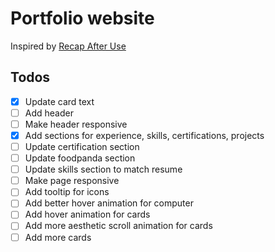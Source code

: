 # Portfolio website

Inspired by [Recap After Use](https://www.recapafteruse.co.uk)

## Todos
- [x] Update card text
- [ ] Add header
- [ ] Make header responsive
- [x] Add sections for experience, skills, certifications, projects
- [ ] Update certification section
- [ ] Update foodpanda section
- [ ] Update skills section to match resume
- [ ] Make page responsive
- [ ] Add tooltip for icons
- [ ] Add better hover animation for computer
- [ ] Add hover animation for cards
- [ ] Add more aesthetic scroll animation for cards
- [ ] Add more cards
